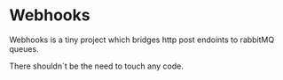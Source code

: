 # Webhooks

Webhooks is a tiny project which bridges http post endoints to rabbitMQ queues.

There shouldn´t be the need to touch any code.